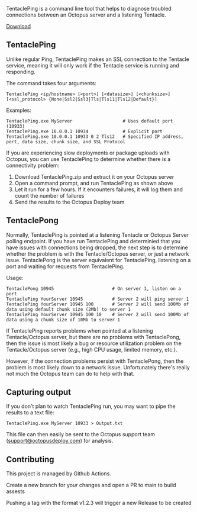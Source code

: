 TentaclePing is a command line tool that helps to diagnose troubled connections between an Octopus server and a listening Tentacle. 

[Download](https://github.com/OctopusDeploy/TentaclePing/releases)

## TentaclePing

Unlike regular Ping, TentaclePing makes an SSL connection to the Tentacle service, meaning it will only work if the Tentacle service is running and responding. 

The command takes four arguments:

    TentaclePing <ip/hostname> [<port>] [<datasize>] [<chunksize>] [<ssl_protocol> {None|Ssl2|Ssl3|Tls|Tls11|Tls12|Default}]
    
Examples:

    TentaclePing.exe MyServer                   # Uses default port (10933)
    TentaclePing.exe 10.0.0.1 10934             # Explicit port
    TentaclePing.exe 10.0.0.1 10933 0 2 Tls12   # Specified IP address, port, data size, chunk size, and SSL Protocol

If you are experiencing slow deployments or package uploads with Octopus, you can use TentaclePing to determine whether there is a connectivity problem:

1. Download TentaclePing.zip and extract it on your Octopus server
2. Open a command prompt, and run TentaclePing as shown above
3. Let it run for a few hours. If it encounters failures, it will log them and count the number of failures
4. Send the results to the Octopus Deploy team

## TentaclePong

Normally, TentaclePing is pointed at a listening Tentacle or Octopus Server polling endpoint. If you have run TentaclePing and determinied that you have issues with connections being dropped, the next step is to determine whether the problem is with the Tentacle/Octopus server, or just a network issue. TentaclePong is the server equivalent for TentaclePing, listening on a port and waiting for requests from TentaclePing. 

Usage:

    TentaclePong 10945              		# On server 1, listen on a port
    TentaclePing YourServer 10945   		# Server 2 will ping server 1
    TentaclePing YourServer 10945 100		# Server 2 will send 100Mb of data using default chunk size (2Mb) to server 1
    TentaclePing YourServer 10945 100 10  	# Server 2 will send 100Mb of data using a chunk size of 10Mb to server 1


If TentaclePing reports problems when pointed at a listening Tentacle/Octopus server, but there are no problems with TentaclePong, then the issue is most likely a bug or resource utilization problem on the Tentacle/Octopus server (e.g., high CPU usage, limited memory, etc.). 

However, if the connection problems persist with TentaclePong, then the problem is most likely down to a network issue. Unfortunately there's really not much the Octopus team can do to help with that. 

## Capturing output

If you don't plan to watch TentaclePing run, you may want to pipe the results to a text file:

    TentaclePing.exe MyServer 10933 > Output.txt
    
This file can then easily be sent to the Octopus support team (support@octopusdeploy.com) for analysis.


## Contributing

This project is managed by Github Actions. 

Create a new branch for your changes and open a PR to main to build assests

Pushing a tag with the format v1.2.3 will trigger a new Release to be created